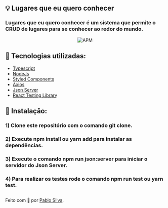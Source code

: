
## :bulb: Lugares que eu quero conhecer

### Lugares que eu quero conhecer é um sistema que permite o CRUD de lugares para se conhecer ao redor do mundo. 

<p align="center">
  <img alt="APM" src="https://i.ibb.co/PF8sFK2/frontend-challenge.png"> 
</p>


## :rocket: Tecnologias utilizadas:

* [Typescript](https://www.typescriptlang.org/docs/)
* [NodeJs](https://nodejs.org/en/)
* [Styled Components](https://styled-components.com/)
* [Axios](https://github.com/axios/axios)
* [Json Server](https://www.npmjs.com/package/json-server)
* [React Testing Library](https://testing-library.com/docs/react-testing-library/intro/)

## :wrench: Instalação:

### 1) Clone este repositório com o comando git clone.

### 2) Execute npm install ou yarn add para instalar as dependências.

### 3) Execute o comando npm run json:server para iniciar o servidor do Json Server.

### 4) Para realizar os testes rode o comando npm run test ou yarn test.


##
Feito com :purple_heart: por [Pablo Silva](https://github.com/pablolucio97).
